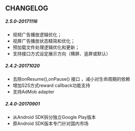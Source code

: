 ## CHANGELOG

##### 2.5.0-20171116
* 视频广告播放逻辑优化；
* 视屏广告播放状态精简和优化；
* 预加载文件处理逻辑优化和更新；
* 支持接口方式设定展示方向（横屏、竖屏或默认）

##### 2.4.2-20171020
* 去除onResume(),onPause() 接口 ，减小对生命周期的依赖
* 增加S2S方式reward callback功能支持
* 支持AdMob adapter

##### 2.4.0-20170901
* 从Android SDK拆分独立Google Play版本
* 原Android SDK版本专门针对国内市场

